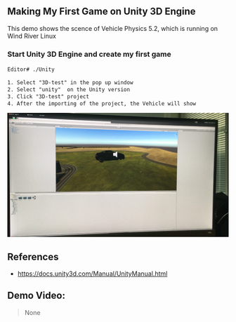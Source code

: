 ## Making My First Game on Unity 3D Engine
This demo shows the scence of Vehicle Physics 5.2, which is running on Wind River Linux

### Start Unity 3D Engine and create my first game

```
Editor# ./Unity
```

```
1. Select "3D-test" in the pop up window
2. Select "unity"  on the Unity version 
3. Click "3D-test" project
4. After the importing of the project, the Vehicle will show

```

<img src="./unity_demo.png" width="600">

## References
* https://docs.unity3d.com/Manual/UnityManual.html

## Demo Video:
> None

